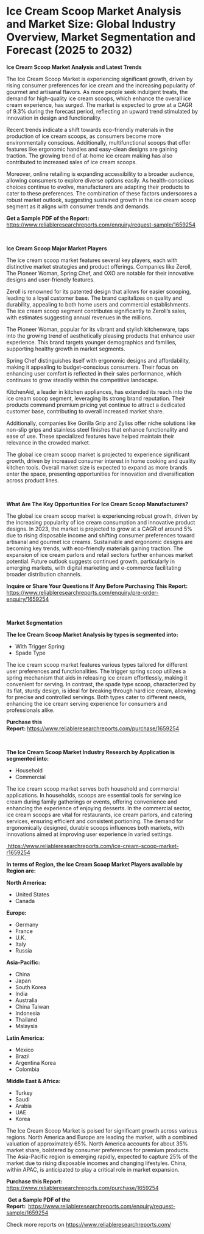 <p><h1>Ice Cream Scoop Market Analysis and Market Size: Global Industry Overview, Market Segmentation and Forecast (2025 to 2032)</h1></p><p><strong>Ice Cream Scoop Market Analysis and Latest Trends</strong></p>
<p><p>The Ice Cream Scoop Market is experiencing significant growth, driven by rising consumer preferences for ice cream and the increasing popularity of gourmet and artisanal flavors. As more people seek indulgent treats, the demand for high-quality ice cream scoops, which enhance the overall ice cream experience, has surged. The market is expected to grow at a CAGR of 9.3% during the forecast period, reflecting an upward trend stimulated by innovation in design and functionality.</p><p>Recent trends indicate a shift towards eco-friendly materials in the production of ice cream scoops, as consumers become more environmentally conscious. Additionally, multifunctional scoops that offer features like ergonomic handles and easy-clean designs are gaining traction. The growing trend of at-home ice cream making has also contributed to increased sales of ice cream scoops.</p><p>Moreover, online retailing is expanding accessibility to a broader audience, allowing consumers to explore diverse options easily. As health-conscious choices continue to evolve, manufacturers are adapting their products to cater to these preferences. The combination of these factors underscores a robust market outlook, suggesting sustained growth in the ice cream scoop segment as it aligns with consumer trends and demands.</p></p>
<p><strong>Get a Sample PDF of the Report:&nbsp;</strong> <a href="https://www.reliableresearchreports.com/enquiry/request-sample/1659254?utm_campaign=3022&utm_medium=2&utm_source=Github&utm_content=ia&utm_term=04042025&utm_id=ice-cream-scoop">https://www.reliableresearchreports.com/enquiry/request-sample/1659254</a></p>
<p>&nbsp;</p>
<p><strong>Ice Cream Scoop Major Market Players</strong></p>
<p><p>The ice cream scoop market features several key players, each with distinctive market strategies and product offerings. Companies like Zeroll, The Pioneer Woman, Spring Chef, and OXO are notable for their innovative designs and user-friendly features.</p><p>Zeroll is renowned for its patented design that allows for easier scooping, leading to a loyal customer base. The brand capitalizes on quality and durability, appealing to both home users and commercial establishments. The ice cream scoop segment contributes significantly to Zeroll’s sales, with estimates suggesting annual revenues in the millions.</p><p>The Pioneer Woman, popular for its vibrant and stylish kitchenware, taps into the growing trend of aesthetically pleasing products that enhance user experience. This brand targets younger demographics and families, supporting healthy growth in market segments.</p><p>Spring Chef distinguishes itself with ergonomic designs and affordability, making it appealing to budget-conscious consumers. Their focus on enhancing user comfort is reflected in their sales performance, which continues to grow steadily within the competitive landscape.</p><p>KitchenAid, a leader in kitchen appliances, has extended its reach into the ice cream scoop segment, leveraging its strong brand reputation. Their products command premium pricing yet continue to attract a dedicated customer base, contributing to overall increased market share.</p><p>Additionally, companies like Gorilla Grip and Zyliss offer niche solutions like non-slip grips and stainless steel finishes that enhance functionality and ease of use. These specialized features have helped maintain their relevance in the crowded market.</p><p>The global ice cream scoop market is projected to experience significant growth, driven by increased consumer interest in home cooking and quality kitchen tools. Overall market size is expected to expand as more brands enter the space, presenting opportunities for innovation and diversification across product lines.</p></p>
<p>&nbsp;</p>
<p><strong>What Are The Key Opportunities For Ice Cream Scoop Manufacturers?</strong></p>
<p><p>The global ice cream scoop market is experiencing robust growth, driven by the increasing popularity of ice cream consumption and innovative product designs. In 2023, the market is projected to grow at a CAGR of around 5% due to rising disposable income and shifting consumer preferences toward artisanal and gourmet ice creams. Sustainable and ergonomic designs are becoming key trends, with eco-friendly materials gaining traction. The expansion of ice cream parlors and retail sectors further enhances market potential. Future outlook suggests continued growth, particularly in emerging markets, with digital marketing and e-commerce facilitating broader distribution channels.</p></p>
<p><strong>Inquire or Share Your Questions If Any Before Purchasing This Report:</strong> <a href="https://www.reliableresearchreports.com/enquiry/pre-order-enquiry/1659254?utm_campaign=3022&utm_medium=2&utm_source=Github&utm_content=ia&utm_term=04042025&utm_id=ice-cream-scoop">https://www.reliableresearchreports.com/enquiry/pre-order-enquiry/1659254</a></p>
<p>&nbsp;</p>
<p><strong>Market Segmentation</strong></p>
<p><strong>The Ice Cream Scoop Market Analysis by types is segmented into:</strong></p>
<p><ul><li>With Trigger Spring</li><li>Spade Type</li></ul></p>
<p><p>The ice cream scoop market features various types tailored for different user preferences and functionalities. The trigger spring scoop utilizes a spring mechanism that aids in releasing ice cream effortlessly, making it convenient for serving. In contrast, the spade type scoop, characterized by its flat, sturdy design, is ideal for breaking through hard ice cream, allowing for precise and controlled servings. Both types cater to different needs, enhancing the ice cream serving experience for consumers and professionals alike.</p></p>
<p><strong>Purchase this Report:&nbsp;</strong><a href="https://www.reliableresearchreports.com/purchase/1659254?utm_campaign=3022&utm_medium=2&utm_source=Github&utm_content=ia&utm_term=04042025&utm_id=ice-cream-scoop">https://www.reliableresearchreports.com/purchase/1659254</a></p>
<p>&nbsp;</p>
<p><strong>The Ice Cream Scoop Market Industry Research by Application is segmented into:</strong></p>
<p><ul><li>Household</li><li>Commercial</li></ul></p>
<p><p>The ice cream scoop market serves both household and commercial applications. In households, scoops are essential tools for serving ice cream during family gatherings or events, offering convenience and enhancing the experience of enjoying desserts. In the commercial sector, ice cream scoops are vital for restaurants, ice cream parlors, and catering services, ensuring efficient and consistent portioning. The demand for ergonomically designed, durable scoops influences both markets, with innovations aimed at improving user experience in varied settings.</p></p>
<p><a href="https://www.reliableresearchreports.com/ice-cream-scoop-market-r1659254?utm_campaign=3022&utm_medium=2&utm_source=Github&utm_content=ia&utm_term=04042025&utm_id=ice-cream-scoop">&nbsp;https://www.reliableresearchreports.com/ice-cream-scoop-market-r1659254</a></p>
<p><strong>In terms of Region, the Ice Cream Scoop Market Players available by Region are:</strong></p>
<p>
    <p> <strong> North America: </strong>
        <ul>
            <li>United States</li>
            <li>Canada</li>
        </ul>
        </p> 
    <p> <strong> Europe: </strong>
        <ul>
            <li>Germany</li>
            <li>France</li>
            <li>U.K.</li>
            <li>Italy</li>
            <li>Russia</li>
        </ul>
        </p> 
    <p> <strong> Asia-Pacific: </strong>
        <ul>
            <li>China</li>
            <li>Japan</li>
            <li>South Korea</li>
            <li>India</li>
            <li>Australia</li>
            <li>China Taiwan</li>
            <li>Indonesia</li>
            <li>Thailand</li>
            <li>Malaysia</li>
        </ul>
        </p> 
    <p> <strong> Latin America: </strong>
        <ul>
            <li>Mexico</li>
            <li>Brazil</li>
            <li>Argentina Korea</li>
            <li>Colombia</li>
        </ul>
        </p> 
    <p> <strong> Middle East & Africa: </strong>
        <ul>
            <li>Turkey</li>
            <li>Saudi</li>
            <li>Arabia</li>
            <li>UAE</li>
            <li>Korea</li>
        </ul>
    </p>
    </p>
<p><p>The Ice Cream Scoop Market is poised for significant growth across various regions. North America and Europe are leading the market, with a combined valuation of approximately 65%. North America accounts for about 35% market share, bolstered by consumer preferences for premium products. The Asia-Pacific region is emerging rapidly, expected to capture 25% of the market due to rising disposable incomes and changing lifestyles. China, within APAC, is anticipated to play a critical role in market expansion.</p></p>
<p><strong>Purchase this Report: </strong><a href="https://www.reliableresearchreports.com/purchase/1659254?utm_campaign=3022&utm_medium=2&utm_source=Github&utm_content=ia&utm_term=04042025&utm_id=ice-cream-scoop">https://www.reliableresearchreports.com/purchase/1659254</a></p>
<p>&nbsp;<strong>Get a Sample PDF of the Report:&nbsp;&nbsp;</strong><a href="https://www.reliableresearchreports.com/enquiry/request-sample/1659254?utm_campaign=3022&utm_medium=2&utm_source=Github&utm_content=ia&utm_term=04042025&utm_id=ice-cream-scoop">https://www.reliableresearchreports.com/enquiry/request-sample/1659254</a></p>
<p><strong></strong></p>
<p>Check more reports on <a href="https://www.reliableresearchreports.com/?utm_campaign=3022&utm_medium=2&utm_source=Github&utm_content=ia&utm_term=04042025&utm_id=ice-cream-scoop">https://www.reliableresearchreports.com/</a></p>